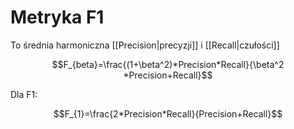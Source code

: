 # Metryka F1

To średnia harmoniczna [[Precision|precyzji]] i [[Recall|czułości]]

$$F_{beta}=\frac{(1+\beta^2)*Precision*Recall}{\beta^2 *Precision+Recall}$$

Dla F1:

$$F_{1}=\frac{2*Precision*Recall}{Precision+Recall}$$

